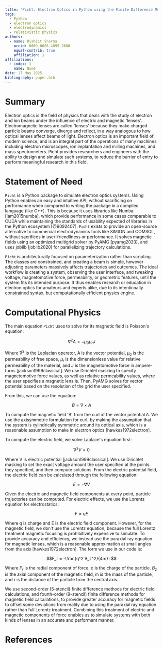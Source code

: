 ```yaml
---
title: 'Picht: Electron Optics in Python using the Finite Difference Method'
tags:
  - Python
  - electron optics
  - electrodynamics
  - relativistic physics
authors:
  - name: Rishiit Sharma
    orcid: 0009-0006-4895-2686
    equal-contrib: true
    affiliation: 1
affiliations:
  - index: 1
    name: None
date: 17 May 2025
bibliography: paper.bib
---
```


# Summary

Electron optics is the field of physics that deals with the study of electron and ion beams under the influence of electric and magnetic 'lenses'. Electromagnetic lenses are called 'lenses' because they make charged particle beams converge, diverge and reflect, in a way analogous to how optical lenses affect beams of light.  Electron optics is an important field of modern science, and is an integral part of the operations of many machines including electron microscopes, ion implantation and milling machines, and mass spectrometers. Picht provides researchers and engineers with the ability to design and simulate such systems, to reduce the barrier of entry to perform meaningful research in this field. 

# Statement of Need

`Picht` is a Python package to simulate electron optics systems. Using Python enables an easy and intuitive API, without sacrificing on performance when compared to writing the package in a compiled language (like C++). This is because it uses libraries like Numba [lam2015numba], which provide performance in some cases comparable to CUDA while maintaining the standards of usability expected of libraries in the Python ecosystem  [@9092407]. `Picht` exists to provide an open-source alternative to commercial electrodynamics tools like SIMION and COMSOL, without sacrifices in user-friendliness or performance. It solves magnetic fields using an optimized multigrid solver by PyAMG [pyamg2023], and uses joblib [joblib2020] for parallelizing trajectory calculations. 

`Picht` is architecturally focused on parameterization rather than scripting. The classes are constrained, and creating a beam is simple, however adjusting parameters massively affects trajectories and outcomes. The ideal workflow is creating a system, observing the user interface, and tweaking voltage, magnetomotive force, permeability, or geometric features, until the system fits its intended purpose. It thus enables research or education in electron optics for amateurs and experts alike, due to its intentionally constrained syntax, but computationally efficient physics engine.

# Computational Physics

The main equation `Picht` uses to solve for its magnetic field is Poisson's equation:

$$\nabla^2 A = -\mu_0 \mu_r J$$

Where $\nabla^2$ is the Laplacian operator, A is the vector potential, $\mu_0$ is the permeability of free space, $\mu_r$ is the dimensionless value for relative permeability of the material, and J is the magnetomotive force in ampere-turns [jackson1999classical]. We use Dirichlet masking to specify magnetomotive force values, as well as relative permeability values, where the user specifies a magnetic lens is. Then, PyAMG solves for vector potential based on the resolution of the grid the user specified.

From this, we can use the equation: 

$$B = \nabla \times A$$

To compute the magnetic field 'B' from the curl of the vector potential A. We use the axisymmetric formulation for curl, by making the assumption that the system is cylindrically symmetric around its optical axis, which is a reasonable assumption to make in electron optics [hawkes1972electron].

To compute the electric field, we solve Laplace's equation first:

$$\nabla^2 V = 0$$

Where V is electric potential  [jackson1999classical]. We use Dirichlet masking to set the exact voltage amount the user specified at the points they specified, and then compute solutions. From the electric potential field, the electric field can be calculated through the following equation: 

$$E = -\nabla V$$

Given the electric and magnetic field components at every point, particle trajectories can be computed. For electric effects, we use the Lorentz equation for electrostatics:

$$F = qE$$

Where q is charge and E is the electric field component. However, for the magnetic field, we don't use the Lorentz equation, because the full Lorentz treatment magnetic focusing is prohibitively expensive to simulate. To provide accuracy and efficiency, we instead use the paraxial ray equation for magnetic lenses, which is a reasonable approximation at small angles from the axis [hawkes1972electron]. The form we use in our code is:

$$F_r =  -\frac{q^2 B_z^2}{4m} r$$

Where $F_r$ is the radial component of force, q is the charge of the particle, $B_z$ is the axial component of the magnetic field, m is the mass of the particle, and r is the distance of the particle from the central axis.

We use second-order (5-stencil) finite difference methods for electric field calculations, and fourth-order (9-stencil) finite difference methods for magnetic field calculations, to provide greater accuracy for magnetic fields to offset some deviations from reality due to using the paraxial ray equation rather than full Lorentz treatment. Combining this treatment of electric and magnetic components of force enables us to simulate systems with both kinds of lenses in an accurate and performant manner.

# References
